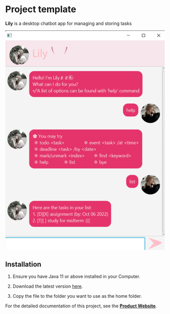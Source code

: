 # Project template

**Lily** is a desktop chatbot app for managing and storing tasks

![Ui](docs/Ui.png)

## Installation

1. Ensure you have Java 11 or above installed in your Computer.

2. Download the latest version [here](https://github.com/lilythchu/ip/releases).

3. Copy the file to the folder you want to use as the home folder.

For the detailed documentation of this project, see the **[Product Website](https://lilythchu.github.io/ip)**.
